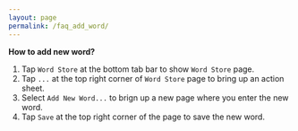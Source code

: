 ```yaml
---
layout: page
permalink: /faq_add_word/
---
```

**How to add new word?**
1. Tap `Word Store` at the bottom tab bar to show `Word Store` page.
1. Tap `...` at the top right corner of `Word Store` page to bring up an action sheet.
1. Select `Add New Word...` to brign up a new page where you enter the new word.
1. Tap `Save` at the top right corner of the page to save the new word.
